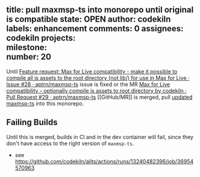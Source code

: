 title:	pull maxmsp-ts into monorepo until original is compatible
state:	OPEN
author:	codekiln
labels:	enhancement
comments:	0
assignees:	codekiln
projects:	
milestone:	
number:	20
--
Until [Feature request: Max for Live compatibility - make it possible to compile all js assets to the root directory (not lib/) for use in Max for Live · Issue #28 · aptrn/maxmsp-ts](https://github.com/aptrn/maxmsp-ts/issues/28) issue is fixed or the MR [Max for Live compatibility - optionally compile js assets to root directory by codekiln · Pull Request #29 · aptrn/maxmsp-ts](https://github.com/aptrn/maxmsp-ts/pull/29/files) [[GitHub/MR]] is merged, pull [updated maxmsp-ts](https://github.com/codekiln/maxmsp-ts) into this monorepo.

## Failing Builds
Until this is merged, builds in CI and in the dev container will fail, since they don't have access to the right version of `maxmsp-ts`. 
 * see https://github.com/codekiln/alits/actions/runs/13240482396/job/36954570963
